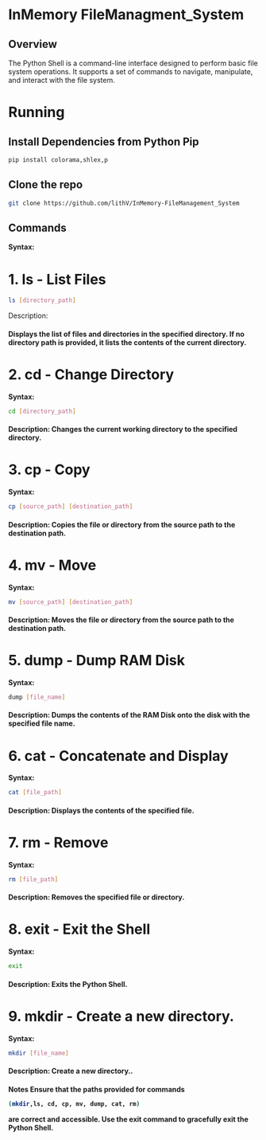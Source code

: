 # InMemory FileManagment_System

## Overview

The Python Shell is a command-line interface designed to perform basic file system operations. It supports a set of commands to navigate, manipulate, and interact with the file system.
# Running

## Install Dependencies from Python Pip

```bash
pip install colorama,shlex,p
```

## Clone the repo

```bash
git clone https://github.com/lithV/InMemory-FileManagement_System
```
## Commands
   **Syntax:**
# 1. ls - List Files
```bash
ls [directory_path]
```
Description:
<h4> Displays the list of files and directories in the specified directory. If no directory path is provided, it lists the contents of the current directory.</h4>

# 2. cd - Change Directory
**Syntax:**
```bash
cd [directory_path]
```
<h4>Description:
Changes the current working directory to the specified directory.</h4>

# 3. cp - Copy
**Syntax:**
```bash
cp [source_path] [destination_path]
```
<h4>Description:
Copies the file or directory from the source path to the destination path.</h4>


# 4. mv - Move
**Syntax:**
```bash
mv [source_path] [destination_path]
```
<h4>Description:
Moves the file or directory from the source path to the destination path.</h4>

# 5. dump - Dump RAM Disk
**Syntax:**
```bash
dump [file_name]
```
<h4>Description:
Dumps the contents of the RAM Disk onto the disk with the specified file name.</h4>

# 6. cat - Concatenate and Display
**Syntax:**
```bash
cat [file_path]
```
<h4>Description:
Displays the contents of the specified file.</h4>

# 7. rm - Remove
**Syntax:**
```bash
rm [file_path]
```
<h4>Description:
Removes the specified file or directory.</h4>

# 8. exit - Exit the Shell
**Syntax:**
```bash
exit
```
<h4>Description:
Exits the Python Shell.<h4>

# 9. mkdir - Create a new directory.
**Syntax:**
```bash
mkdir [file_name]
```
<h4>Description:
Create a new directory..<h4>


**Notes
Ensure that the paths provided for commands**
```bash
(mkdir,ls, cd, cp, mv, dump, cat, rm)
```
**are correct and accessible.
Use the exit command to gracefully exit the Python Shell.**
